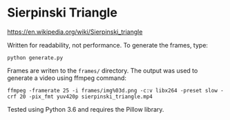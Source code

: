 Sierpinski Triangle
===================

https://en.wikipedia.org/wiki/Sierpinski_triangle

Written for readability, not performance. To generate the frames, type:

    python generate.py

Frames are writen to the `frames/` directory. The output was used to generate a video using
ffmpeg command:

    ffmpeg -framerate 25 -i frames/img%03d.png -c:v libx264 -preset slow -crf 20 -pix_fmt yuv420p sierpinski_triangle.mp4

Tested using Python 3.6 and requires the Pillow library.
